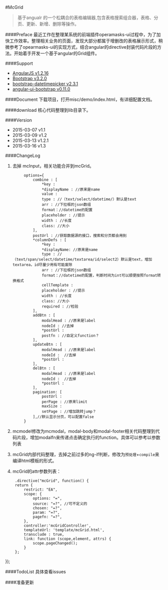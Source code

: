 #McGrid

> 基于angualr 的一个松耦合的表格编辑器,包含表格搜索组合器，表格、分页、更新、新增、删除等操作。

####Preface
最近工作在整理某系统的前端插件operamasks-ui过程中，为了加快工作效率。整理相关业务的页面，发现大部分都属于增删改的表格展示形式，稍微参考了opearmasks-ui的实现方式，结合angular的directive封装代码片段的方法。开始着手开发一个基于angular的Grid组件。

####Support
- [AngularJS v1.2.16](http://angularjs.org)
- [Bootstrap v3.2.0](http://getbootstrap.com)
- [bootstrap-datetimepicker v2.3.1](http://www.bootcss.com/p/bootstrap-datetimepicker)
- [angular-ui-bootstrap v0.11.0](http://angular-ui.github.io/bootstrap/) 

####Document
 下载项目，打开misc/demo/index.html，有详细配置文档。

####download
核心代码整理到lib目录下。

####Version
- 2015-03-07 v1.1
- 2015-03-09 v1.2
- 2015-03-13 v1.2.1
- 2015-03-16 v1.3

####ChangeLog

1. 去掉 mcInput，相关功能合并到mcGrid。

		    options={
		        combine : [
		            *key : 
		            *displayName : //原来是name
		            value :
		            type : //（text/select/datetime/）默认是text
		            arr : //下拉框的json数组
		            format：//datetime的配置
		            placeholder : //提示
		            width : //长度
		            class: //大小
		        ],
		        postUrl : //获取数据源的接口，搜索和分页都会用到
		        *columnDefs : [
		            *key :
		            *displayName: //原来是name
		            type : //（text/span/select/datetime/textarea/id/select2）默认是text，增加textarea，id尽量少用有可能废除
		            arr : //下拉框的json数组
		            format：//datetime的配置，判断时间为int可以顺便按照format转换格式
		            cellTemplate : 
		            placeholder : //提示
		            width : //长度
		            class: //大小
		            required : //检验
		        ],
		        addBtn : [
		            modalHead : //原来是label 
		            nodeId : //去掉
		            *postUrl :
		            postfn : //自定义function？
		        ],
		        updateBtn : [
		            modalHead : //原来是label 
		            nodeId :  //去掉
		            *postUrl :
		        ],
		        delBtn : [
		            modalHead : //原来是label 
		            nodeId :  //去掉
		            *postUrl :
		        ],
		        pagination: [
		            postUrl :
		            perPage : //原来limit
		            maxSize : 
		            setPage : //增加跳转jump？
		        ],//默认显示分页，可以配置false
		    }

2. mcmodel修改为mcmodal，modal-body和modal-footer相关代码整理到代码片段，增加modalfn来传递点击确定执行的function。具体可以参考以参数列表
3. mcGrid内部代码整理，去掉之前过多的ng-if判断，修改为`预处理`+`compile`来编译html模板的形式。
4. mcGrid的attr参数列表：

		.directive("mcGrid", function() {
		return {
			restrict: "EA",
			scope: {
				options: "=",
				source: "=?", //可不定义的
				chosen: "=?",
				param: "=?",
				pagefn: "=?",
			},
			controller:'mcGridController',
			templateUrl: 'template/mcGrid.html',
			transclude : true,
			link: function (scope,element, attrs) {
				scope.pageChanged();
			}
		};
});
		
####TodoList
具体查看issues

####准备更新
		
		

